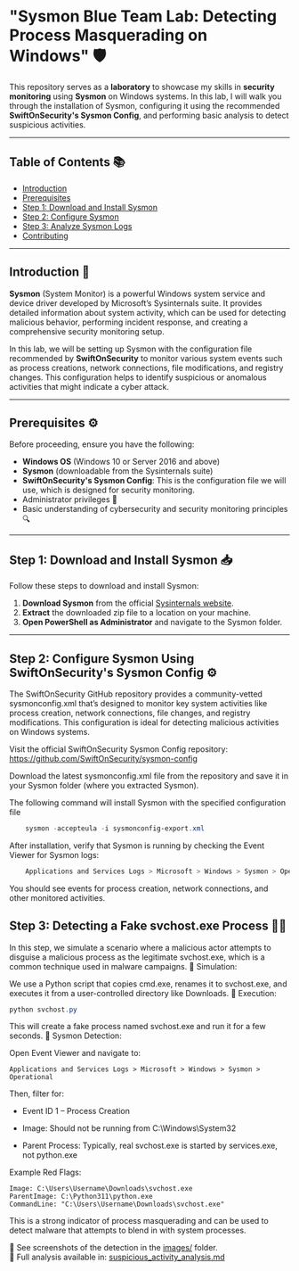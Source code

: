 # "Sysmon Blue Team Lab: Detecting Process Masquerading on Windows" 🛡️

This repository serves as a **laboratory** to showcase my skills in **security monitoring** using **Sysmon** on Windows systems. In this lab, I will walk you through the installation of Sysmon, configuring it using the recommended **SwiftOnSecurity's Sysmon Config**, and performing basic analysis to detect suspicious activities.

---

## **Table of Contents** 📚

- [Introduction](#introduction)
- [Prerequisites](#prerequisites)
- [Step 1: Download and Install Sysmon](#step-1-download-and-install-sysmon)
- [Step 2: Configure Sysmon](#step-2-configure-sysmon)
- [Step 3: Analyze Sysmon Logs](#step-3-analyze-sysmon-logs)
- [Contributing](#contributing)

---

## **Introduction** 🎯

**Sysmon** (System Monitor) is a powerful Windows system service and device driver developed by Microsoft’s Sysinternals suite. It provides detailed information about system activity, which can be used for detecting malicious behavior, performing incident response, and creating a comprehensive security monitoring setup.

In this lab, we will be setting up Sysmon with the configuration file recommended by **SwiftOnSecurity** to monitor various system events such as process creations, network connections, file modifications, and registry changes. This configuration helps to identify suspicious or anomalous activities that might indicate a cyber attack.

---

## **Prerequisites** ⚙️

Before proceeding, ensure you have the following:

- **Windows OS** (Windows 10 or Server 2016 and above)
- **Sysmon** (downloadable from the Sysinternals suite)
- **SwiftOnSecurity's Sysmon Config**: This is the configuration file we will use, which is designed for security monitoring.
- Administrator privileges 🔑
- Basic understanding of cybersecurity and security monitoring principles 🔍

---

## **Step 1: Download and Install Sysmon** 📥

Follow these steps to download and install Sysmon:

1. **Download Sysmon** from the official [Sysinternals website](https://docs.microsoft.com/en-us/sysinternals/downloads/sysmon).
2. **Extract** the downloaded zip file to a location on your machine.
3. **Open PowerShell as Administrator** and navigate to the Sysmon folder.
---

## Step 2: Configure Sysmon Using SwiftOnSecurity's Sysmon Config ⚙️

The SwiftOnSecurity GitHub repository provides a community-vetted sysmonconfig.xml that’s designed to monitor key system activities like process creation, network connections, file changes, and registry modifications. This configuration is ideal for detecting malicious activities on Windows systems.

Visit the official SwiftOnSecurity Sysmon Config repository: https://github.com/SwiftOnSecurity/sysmon-config

Download the latest sysmonconfig.xml file from the repository and save it in your Sysmon folder (where you extracted Sysmon).

The following command will install Sysmon with the specified configuration file
```powershell
    sysmon -accepteula -i sysmonconfig-export.xml
```
After installation, verify that Sysmon is running by checking the Event Viewer for Sysmon logs:
```powershell
    Applications and Services Logs > Microsoft > Windows > Sysmon > Operational
```
You should see events for process creation, network connections, and other monitored activities.

## Step 3: Detecting a Fake svchost.exe Process 🕵️‍♂️

In this step, we simulate a scenario where a malicious actor attempts to disguise a malicious process as the legitimate svchost.exe, which is a common technique used in malware campaigns.
🔬 Simulation:

We use a Python script that copies cmd.exe, renames it to svchost.exe, and executes it from a user-controlled directory like Downloads.
🧪 Execution:
```powershell
python svchost.py
```
This will create a fake process named svchost.exe and run it for a few seconds.
🔎 Sysmon Detection:

Open Event Viewer and navigate to:
```nginx
Applications and Services Logs > Microsoft > Windows > Sysmon > Operational
```
Then, filter for:

- Event ID 1 – Process Creation

- Image: Should not be running from C:\Windows\System32

- Parent Process: Typically, real svchost.exe is started by services.exe, not python.exe

Example Red Flags:
```plaintext
Image: C:\Users\Username\Downloads\svchost.exe
ParentImage: C:\Python311\python.exe
CommandLine: "C:\Users\Username\Downloads\svchost.exe"
```
This is a strong indicator of process masquerading and can be used to detect malware that attempts to blend in with system processes.

📸 See screenshots of the detection in the [images/](./images/) folder.  
📄 Full analysis available in: [suspicious_activity_analysis.md](./suspicious_activity_analysis.md)

